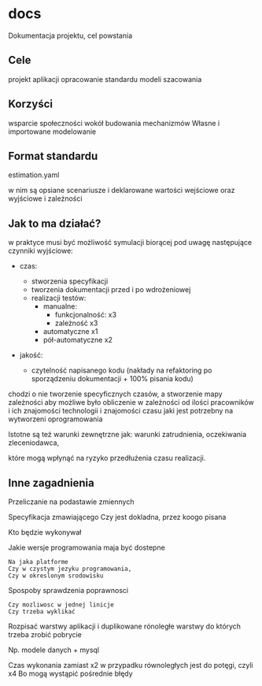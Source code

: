 # docs
Dokumentacja projektu, cel powstania

## Cele
projekt aplikacji
opracowanie standardu modeli szacowania


## Korzyści
wsparcie społeczności wokół budowania mechanizmów 
Własne i importowane modelowanie


## Format standardu
estimation.yaml

w nim są opsiane scenariusze i deklarowane wartości wejściowe oraz wyjściowe i zależności

## Jak to ma działać?

w praktyce musi być możliwość symulacji biorącej pod uwagę następujące czynniki wyjściowe:
+ czas:
  + stworzenia specyfikacji
  + tworzenia dokumentacji przed i po wdrożeniowej
  + realizacji testów:
    + manualne: 
      + funkcjonalność: x3
      + zależność x3
    + automatyczne x1
    + pół-automatyczne x2
      
+ jakość:
  + czytelność napisanego kodu (nakłady na refaktoring po sporządzeniu dokumentacji + 100% pisania kodu)



chodzi o nie tworzenie specyficznych czasów, a stworzenie mapy zależności
aby możliwe było obliczenie w zależności od ilości pracowników i ich znajomości technologii i znajomości 
czasu jaki jest potrzebny na wytworzeni oprogramowania



Istotne są też warunki zewnętrzne jak:
warunki zatrudnienia, oczekiwania zleceniodawca,

które mogą wpłynąć na ryzyko przedłużenia czasu realizacji.

## Inne zagadnienia

Przeliczanie na podastawie zmiennych


Specyfikacja zmawiającego
	Czy jest dokladna, przez koogo pisana
	
	
Kto będzie wykonywał


Jakie wersje programowania maja być dostepne

	Na jaka platforme
	Czy w czystym jezyku programowania,
	Czy w okreslonym srodowisku
	
	
Spospoby sprawdzenia poprawnosci

	Czy mozliwosc w jednej linicje
	Czy trzeba wyklikać


Rozpisać warstwy aplikacji i duplikowane rónoległe warstwy do których trzeba zrobić pobrycie

Np.
modele danych + mysql

Czas wykonania zamiast x2 w przypadku równoległych jest do potęgi, czyli x4
Bo mogą wystąpić pośrednie błędy
